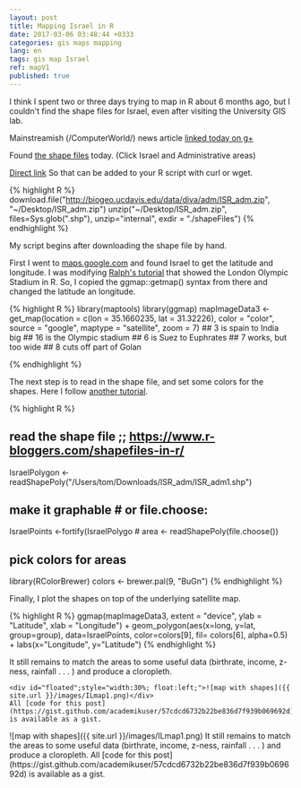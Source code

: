 ```yaml
---
layout: post
title: Mapping Israel in R
date: 2017-03-06 03:48:44 +0333
categories: gis maps mapping
lang: en
tags: gis map Israel
ref: mapV1
published: true
---
```


I think I spent two or three days trying to map in R about 6 months ago, but I couldn't find the shape files for Israel, even after visiting the 
University GIS lab.

Mainstreamish (/ComputerWorld/) news article [linked today on g+](https://plus.google.com/+SharonMachlis/posts/Zs9w68j9KHc) 

Found [the shape files](http://www.diva-gis.org/gdata) today.
(Click Israel and Administrative areas)

[Direct link](http://biogeo.ucdavis.edu/data/diva/adm/ISR_adm.zip)
So that can be added to your R script with curl or wget.

{% highlight R %}
download.file("http://biogeo.ucdavis.edu/data/diva/adm/ISR_adm.zip", 
              "~/Desktop/ISR_adm.zip")
unzip("~/Desktop/ISR_adm.zip", files=Sys.glob(".shp"),
      unzip="internal",       exdir = "./shapeFiles")
{% endhighlight %}

My script begins after downloading the shape file by hand.

First I went to [maps.google.com](maps.google.com) and found Israel to get the latitude and longitude.
I was modifying [Ralph's tutorial](https://www.r-bloggers.com/google-maps-and-ggmap/) that showed the London Olympic Stadium in R.
So, I copied the ggmap::getmap() syntax from there and changed the latitude an longitude.

{% highlight R %}
library(maptools)
library(ggmap)
mapImageData3 <- get_map(location = c(lon = 35.1660235,
                                      lat = 31.32226),
                         color    = "color",
                         source   = "google",
                         maptype  = "satellite",
                         zoom     = 7)  ## 3 is spain to India big
                                        ## 16 is the Olympic stadium
                                        ## 6 is  Suez to Euphrates
                                        ## 7 works, but too wide
                                        ## 8 cuts off part of Golan

{% endhighlight %}

The next step is to read in the shape file, and set some colors for the shapes. 
Here I follow [another tutorial](https://www.r-bloggers.com/shapefiles-in-r/).

{% highlight R %}
## read the shape file         ;;  https://www.r-bloggers.com/shapefiles-in-r/
IsraelPolygon <- readShapePoly("/Users/tom/Downloads/ISR_adm/ISR_adm1.shp")
## make it graphable                   # or file.choose:
IsraelPoints <-fortify(IsraelPolygo    # area <- readShapePoly(file.choose())
## pick colors for areas
library(RColorBrewer)
colors <- brewer.pal(9, "BuGn")
{% endhighlight %}

Finally, I plot the shapes on top of the underlying satellite map.

{% highlight R %}
ggmap(mapImageData3,
    extent = "device",
    ylab = "Latitude",
    xlab = "Longitude") +
  geom_polygon(aes(x=long,
                   y=lat,
                   group=group),
               data=IsraelPoints,
               color=colors[9],
               fil=  colors[6],
               alpha=0.5) +
  labs(x="Longitude",
       y="Latitude")
{% endhighlight %}

<div id="container"; style="width:100%;float:none;">   It still remains to match the areas to some useful data (birthrate, income, z-ness, rainfall . . . ) and produce a cloropleth.

    <div id="floated";style="width:30%; float:left;">![map with shapes]({{ site.url }}/images/ILmap1.png)</div>
    All [code for this post](https://gist.github.com/academikuser/57cdcd6732b22be836d7f939b069692d) is available as a gist.
</div>
![map with shapes]({{ site.url }}/images/ILmap1.png)
It still remains to match the areas to some useful data (birthrate, income, z-ness, rainfall . . . ) and produce a cloropleth. 
All [code for this post](https://gist.github.com/academikuser/57cdcd6732b22be836d7f939b069692d) is available as a gist.
